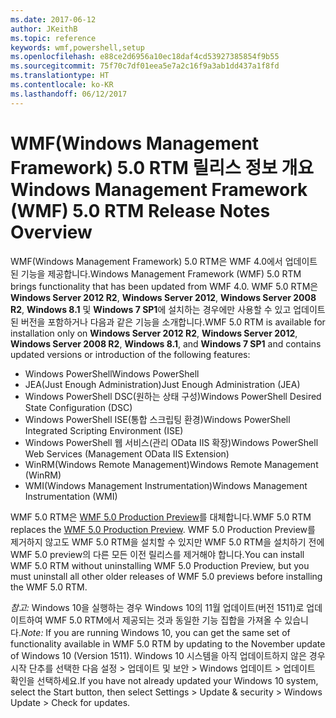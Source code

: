 ```yaml
---
ms.date: 2017-06-12
author: JKeithB
ms.topic: reference
keywords: wmf,powershell,setup
ms.openlocfilehash: e88ce2d6956a10ec18daf4cd53927385854f9b55
ms.sourcegitcommit: 75f70c7df01eea5e7a2c16f9a3ab1dd437a1f8fd
ms.translationtype: HT
ms.contentlocale: ko-KR
ms.lasthandoff: 06/12/2017
---
```

# <a name="windows-management-framework-wmf-50-rtm-release-notes-overview"></a><span data-ttu-id="162d1-102">WMF(Windows Management Framework) 5.0 RTM 릴리스 정보 개요</span><span class="sxs-lookup"><span data-stu-id="162d1-102">Windows Management Framework (WMF) 5.0 RTM Release Notes Overview</span></span>

<span data-ttu-id="162d1-103">WMF(Windows Management Framework) 5.0 RTM은 WMF 4.0에서 업데이트된 기능을 제공합니다.</span><span class="sxs-lookup"><span data-stu-id="162d1-103">Windows Management Framework (WMF) 5.0 RTM brings functionality that has been updated from WMF 4.0.</span></span> <span data-ttu-id="162d1-104">WMF 5.0 RTM은 **Windows Server 2012 R2**, **Windows Server 2012**, **Windows Server 2008 R2**, **Windows 8.1** 및 **Windows 7 SP1**에 설치하는 경우에만 사용할 수 있고 업데이트된 버전을 포함하거나 다음과 같은 기능을 소개합니다.</span><span class="sxs-lookup"><span data-stu-id="162d1-104">WMF 5.0 RTM is available for installation only on **Windows Server 2012 R2**, **Windows Server 2012**, **Windows Server 2008 R2**, **Windows 8.1**, and **Windows 7 SP1** and contains updated versions or introduction of the following features:</span></span>

- <span data-ttu-id="162d1-105">Windows PowerShell</span><span class="sxs-lookup"><span data-stu-id="162d1-105">Windows PowerShell</span></span>
- <span data-ttu-id="162d1-106">JEA(Just Enough Administration)</span><span class="sxs-lookup"><span data-stu-id="162d1-106">Just Enough Administration (JEA)</span></span>
- <span data-ttu-id="162d1-107">Windows PowerShell DSC(원하는 상태 구성)</span><span class="sxs-lookup"><span data-stu-id="162d1-107">Windows PowerShell Desired State Configuration (DSC)</span></span>
- <span data-ttu-id="162d1-108">Windows PowerShell ISE(통합 스크립팅 환경)</span><span class="sxs-lookup"><span data-stu-id="162d1-108">Windows PowerShell Integrated Scripting Environment (ISE)</span></span>
- <span data-ttu-id="162d1-109">Windows PowerShell 웹 서비스(관리 OData IIS 확장)</span><span class="sxs-lookup"><span data-stu-id="162d1-109">Windows PowerShell Web Services (Management OData IIS Extension)</span></span> 
- <span data-ttu-id="162d1-110">WinRM(Windows Remote Management)</span><span class="sxs-lookup"><span data-stu-id="162d1-110">Windows Remote Management (WinRM)</span></span>
- <span data-ttu-id="162d1-111">WMI(Windows Management Instrumentation)</span><span class="sxs-lookup"><span data-stu-id="162d1-111">Windows Management Instrumentation (WMI)</span></span> 

<span data-ttu-id="162d1-112">WMF 5.0 RTM은 [WMF 5.0 Production Preview](http://blogs.msdn.com/b/powershell/archive/2015/08/31/windows-management-framework-5-0-production-preview-is-now-available.aspx)를 대체합니다.</span><span class="sxs-lookup"><span data-stu-id="162d1-112">WMF 5.0 RTM replaces the [WMF 5.0 Production Preview](http://blogs.msdn.com/b/powershell/archive/2015/08/31/windows-management-framework-5-0-production-preview-is-now-available.aspx).</span></span> <span data-ttu-id="162d1-113">WMF 5.0 Production Preview를 제거하지 않고도 WMF 5.0 RTM을 설치할 수 있지만 WMF 5.0 RTM을 설치하기 전에 WMF 5.0 preview의 다른 모든 이전 릴리스를 제거해야 합니다.</span><span class="sxs-lookup"><span data-stu-id="162d1-113">You can install WMF 5.0 RTM without uninstalling WMF 5.0 Production Preview, but you must uninstall all other older releases of WMF 5.0 previews before installing the WMF 5.0 RTM.</span></span>

<span data-ttu-id="162d1-114">*참고:* Windows 10을 실행하는 경우 Windows 10의 11월 업데이트(버전 1511)로 업데이트하여 WMF 5.0 RTM에서 제공되는 것과 동일한 기능 집합을 가져올 수 있습니다.</span><span class="sxs-lookup"><span data-stu-id="162d1-114">*Note:* If you are running Windows 10, you can get the same set of functionality available in WMF 5.0 RTM by updating to the November update of Windows 10 (Version 1511).</span></span> <span data-ttu-id="162d1-115">Windows 10 시스템을 아직 업데이트하지 않은 경우 시작 단추를 선택한 다음 설정 > 업데이트 및 보안 > Windows 업데이트 > 업데이트 확인을 선택하세요.</span><span class="sxs-lookup"><span data-stu-id="162d1-115">If you have not already updated your Windows 10 system, select the Start button, then select Settings > Update & security > Windows Update > Check for updates.</span></span> 


